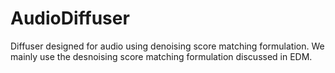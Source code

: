 # AudioDiffuser
Diffuser designed for audio using denoising score matching formulation. We mainly use the desnoising score matching formulation discussed in EDM.
